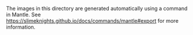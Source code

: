The images in this directory are generated automatically using a command in Mantle. See https://slimeknights.github.io/docs/commands/mantle#export for more information.